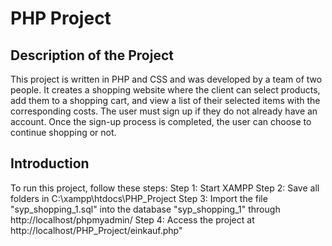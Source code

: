 
# PHP Project

## Description of the Project
This project is written in PHP and CSS and was developed by a team of two people. It creates a shopping website where the client can select products, add them to a shopping cart, and view a list of their selected items with the corresponding costs.
The user must sign up if they do not already have an account. Once the sign-up process is completed, the user can choose to continue shopping or not.

## Introduction
To run this project, follow these steps:
Step 1: Start XAMPP
Step 2: Save all folders in C:\xampp\htdocs\PHP_Project
Step 3: Import the file "syp_shopping_1.sql" into the database "syp_shopping_1" through http://localhost/phpmyadmin/
Step 4: Access the project at http://localhost/PHP_Project/einkauf.php"

 
